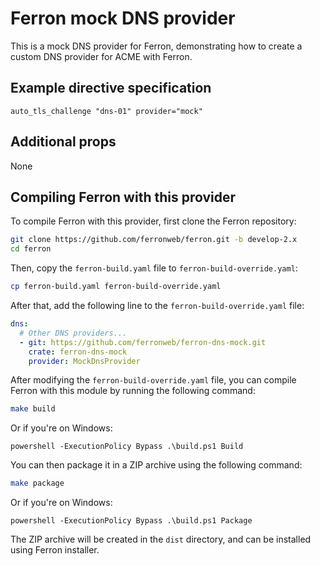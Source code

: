 # Ferron mock DNS provider

This is a mock DNS provider for Ferron, demonstrating how to create a custom DNS provider for ACME with Ferron.

## Example directive specification

```kdl
auto_tls_challenge "dns-01" provider="mock"
```

## Additional props

None

## Compiling Ferron with this provider

To compile Ferron with this provider, first clone the Ferron repository:

```bash
git clone https://github.com/ferronweb/ferron.git -b develop-2.x
cd ferron
```

Then, copy the `ferron-build.yaml` file to `ferron-build-override.yaml`:

```bash
cp ferron-build.yaml ferron-build-override.yaml
```

After that, add the following line to the `ferron-build-override.yaml` file:

```yaml
dns:
  # Other DNS providers...
  - git: https://github.com/ferronweb/ferron-dns-mock.git
    crate: ferron-dns-mock
    provider: MockDnsProvider
```

After modifying the `ferron-build-override.yaml` file, you can compile Ferron with this module by running the following command:

```bash
make build
```

Or if you're on Windows:

```batch
powershell -ExecutionPolicy Bypass .\build.ps1 Build
```

You can then package it in a ZIP archive using the following command:

```bash
make package
```

Or if you're on Windows:

```batch
powershell -ExecutionPolicy Bypass .\build.ps1 Package
```

The ZIP archive will be created in the `dist` directory, and can be installed using Ferron installer.

